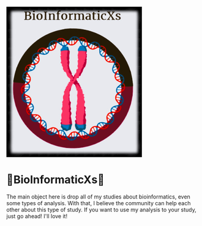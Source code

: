    ![BioInformaticXs](images/V2.jpg)
   
# 🧬BioInformaticXs🧬 # 


The main object here is drop all of my studies about bioinformatics, even some types of analysis. With that, I believe the community can help each other about this type of study. If you want to use my analysis to your study, just go ahead! I'll love it!

